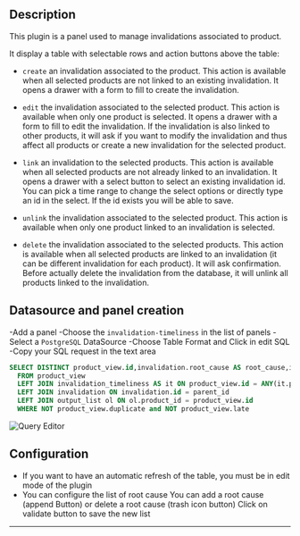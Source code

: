 ## Description

This plugin is a panel used to manage invalidations associated to product.

It display a table with selectable rows and action buttons above the table:

 - `create` an invalidation associated to the product. This action is
   available when all selected products are not linked to an existing
   invalidation. It opens a drawer with a form to fill to create the
   invalidation.

 - `edit` the invalidation associated to the selected product. This action is
   available when only one product is selected. It opens a drawer with a form
   to fill to edit the invalidation. If the invalidation is also linked to
   other products, it will ask if you want to modify the invalidation and
   thus affect all products or create a new invalidation for the selected
   product.

 - `link` an invalidation to the selected products. This action is available
   when all selected products are not already linked to an invalidation. It
   opens a drawer with a select button to select an existing invalidation id.
   You can pick a time range to change the select options or directly type an
   id in the select. If the id exists you will be able to save.

 - `unlink` the invalidation associated to the selected product. This action is
   available when only one product linked to an invalidation is
   selected.

 - `delete` the invalidation associated to the selected products. This action
   is available when all selected products are linked to an invalidation (it
   can be different invalidation for each product). It will ask confirmation.
   Before actually delete the invalidation from the database, it will unlink
   all products linked to the invalidation.

## Datasource and panel creation

-Add a panel
-Choose the `invalidation-timeliness` in the list of panels
-Select a `PostgreSQL` DataSource
-Choose Table Format and Click in edit SQL
-Copy your SQL request in the text area 
```sql
SELECT DISTINCT product_view.id,invalidation.root_cause AS root_cause,invalidation.id AS inval_id,responsibility,comment,label,anomaly_identifier
  FROM product_view
  LEFT JOIN invalidation_timeliness AS it ON product_view.id = ANY(it.product_ids)
  LEFT JOIN invalidation ON invalidation.id = parent_id
  LEFT JOIN output_list ol ON ol.product_id = product_view.id 
  WHERE NOT product_view.duplicate and NOT product_view.late
```
![Query Editor](public/plugins/cs-group-invalidations-timeliness/img/queryEditor.png)
## Configuration

- If you want to have an automatic refresh of the table, you must be in edit mode of the plugin
- You can configure the list of root cause
You can add a root cause (append Button) or delete a root cause (trash icon button)
Click on validate button to save the new list

------
